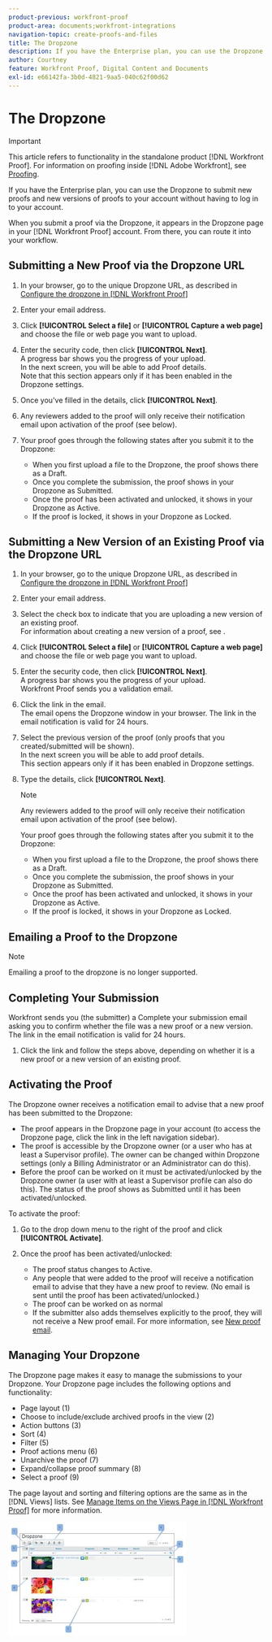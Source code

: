 ```yaml
---
product-previous: workfront-proof
product-area: documents;workfront-integrations
navigation-topic: create-proofs-and-files
title: The Dropzone
description: If you have the Enterprise plan, you can use the Dropzone to submit new proofs and new versions of proofs to your account without having to log in to your account.
author: Courtney
feature: Workfront Proof, Digital Content and Documents
exl-id: e66142fa-3b0d-4821-9aa5-040c62f00d62
---
```

# The Dropzone

>[!IMPORTANT]
>
>This article refers to functionality in the standalone product [!DNL Workfront Proof]. For information on proofing inside [!DNL Adobe Workfront], see [Proofing](../../../review-and-approve-work/proofing/proofing.md).

If you have the Enterprise plan, you can use the Dropzone to submit new proofs and new versions of proofs to your account without having to log in to your account.

When you submit a proof via the Dropzone, it appears in the Dropzone page in your [!DNL Workfront Proof] account. From there, you can route it into your workflow.

## Submitting a New Proof via the Dropzone URL

1. In your browser, go to the unique Dropzone URL, as described in [Configure the dropzone in [!DNL Workfront Proof]](../../../workfront-proof/wp-acct-admin/account-settings/configure-dropzone-in-wp.md)
1. Enter your email address.
1. Click **[!UICONTROL Select a file]** or **[!UICONTROL Capture a web page]** and choose the file or web page you want to upload.

1. Enter the security code, then click **[!UICONTROL Next]**.\
   A progress bar shows you the progress of your upload.\
   In the next screen, you will be able to add Proof details.\
   Note that this section appears only if it has been enabled in the Dropzone settings.

1. Once you've filled in the details, click **[!UICONTROL Next]**.
1. Any reviewers added to the proof will only receive their notification email upon activation of the proof (see below).
1. Your proof goes through the following states after you submit it to the Dropzone:

   * When you first upload a file to the Dropzone, the proof shows there as a Draft.
   * Once you complete the submission, the proof shows in your Dropzone as Submitted.
   * Once the proof has been activated and unlocked, it shows in your Dropzone as Active.
   * If the proof is locked, it shows in your Dropzone as Locked.

## Submitting a New Version of an Existing Proof via the Dropzone URL

1. In your browser, go to the unique Dropzone URL, as described in [Configure the dropzone in [!DNL Workfront Proof]](../../../workfront-proof/wp-acct-admin/account-settings/configure-dropzone-in-wp.md)
1. Enter your email address.
1. Select the check box to indicate that you are uploading a new version of an existing proof.\
   For information about creating a new version of a proof, see .
1. Click **[!UICONTROL Select a file]** or **[!UICONTROL Capture a web page]** and choose the file or web page you want to upload.

1. Enter the security code, then click **[!UICONTROL Next]**.\
   A progress bar shows you the progress of your upload.\
   Workfront Proof sends you a validation email.

1. Click the link in the email.\
   The email opens the Dropzone window in your browser. The link in the email notification is valid for 24 hours.
1. Select the previous version of the proof (only proofs that you created/submitted will be shown).\
   In the next screen you will be able to add proof details.\
   This section appears only if it has been enabled in Dropzone settings.

1. Type the details, click **[!UICONTROL Next]**.

   >[!NOTE]
   >
   >Any reviewers added to the proof will only receive their notification email upon activation of the proof (see below).

   Your proof goes through the following states after you submit it to the Dropzone:

   * When you first upload a file to the Dropzone, the proof shows there as a Draft.
   * Once you complete the submission, the proof shows in your Dropzone as Submitted.
   * Once the proof has been activated and unlocked, it shows in your Dropzone as Active.
   * If the proof is locked, it shows in your Dropzone as Locked.

## Emailing a Proof to the Dropzone

>[!NOTE]
>
>Emailing a proof to the dropzone is no longer supported.


## Completing Your Submission

Workfront sends you (the submitter) a Complete your submission email asking you to confirm whether the file was a new proof or a new version. The link in the email notification is valid for 24 hours.

1. Click the link and follow the steps above, depending on whether it is a new proof or a new version of an existing proof.

## Activating the Proof

The Dropzone owner receives a notification email to advise that a new proof has been submitted to the Dropzone:

* The proof appears in the Dropzone page in your account (to access the Dropzone page, click the link in the left navigation sidebar).
* The proof is accessible by the Dropzone owner (or a user who has at least a Supervisor profile). The owner can be changed within Dropzone settings (only a Billing Administrator or an Administrator can do this).
* Before the proof can be worked on it must be activated/unlocked by the Dropzone owner (a user with at least a Supervisor profile can also do this). The status of the proof shows as Submitted until it has been activated/unlocked.

To activate the proof:

1. Go to the drop down menu to the right of the proof and click **[!UICONTROL Activate]**.
1. Once the proof has been activated/unlocked:

   * The proof status changes to Active.
   * Any people that were added to the proof will receive a notification email to advise that they have a new proof to review. (No email is sent until the proof has been activated/unlocked.)
   * The proof can be worked on as normal
   * If the submitter also adds themselves explicitly to the proof, they will not receive a New proof email. For more information, see [New proof email](../../../workfront-proof/wp-emailsntfctns/proof-notifications-and-reminders/new-proof-email.md).

## Managing Your Dropzone

The Dropzone page makes it easy to manage the submissions to your Dropzone. Your Dropzone page includes the following options and functionality:

* Page layout (1)
* Choose to include/exclude archived proofs in the view (2)
* Action buttons (3)
* Sort (4)
* Filter (5)
* Proof actions menu (6)
* Unarchive the proof (7)
* Expand/collapse proof summary (8)
* Select a proof (9)

The page layout and sorting and filtering options are the same as in the [!DNL Views] lists. See [Manage Items on the Views Page in [!DNL Workfront Proof]](../../../workfront-proof/wp-work-proofsfiles/manage-your-work/manage-items-on-views-page.md) for more information.

![New_Dropzone_design__Feb_2013_.jpg](assets/new-dropzone-design--feb-2013--350x224.jpg)

